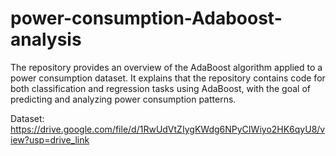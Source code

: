 # power-consumption-Adaboost-analysis
The repository provides an overview of the AdaBoost algorithm applied to a power consumption dataset. It explains that the repository contains code for both classification and regression tasks using AdaBoost, with the goal of predicting and analyzing power consumption patterns.

Dataset: https://drive.google.com/file/d/1RwUdVtZIygKWdg6NPyCIWiyo2HK6qyU8/view?usp=drive_link
